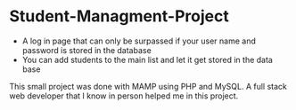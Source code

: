 # Student-Managment-Project

- A log in page that can only be surpassed if your user name and password is stored in the database
- You can add students to the main list and let it get stored in the data base


This small project was done with MAMP using PHP and MySQL. A full stack web developer that I know in person helped me in this project.

